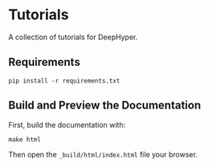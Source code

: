 # Tutorials

A collection of tutorials for DeepHyper.

## Requirements

```console
pip install -r requirements.txt
```

## Build and Preview the Documentation

First, build the documentation with:

```console
make html
```

Then open the `_build/html/index.html` file your browser.
